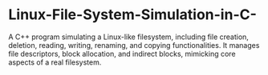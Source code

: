 # Linux-File-System-Simulation-in-C-
A C++ program simulating a Linux-like filesystem, including file creation, deletion, reading, writing, renaming, and copying functionalities. It manages file descriptors, block allocation, and indirect blocks, mimicking core aspects of a real filesystem.
